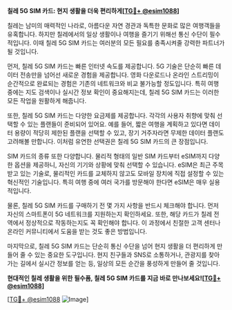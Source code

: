 **칠레 5G SIM 카드: 현지 생활을 더욱 편리하게[[TG💪+ @esim1088](https://t.me/s/esim1088)]**

칠레는 남미의 매력적인 나라로, 아름다운 자연 경관과 독특한 문화로 많은 여행객들을 유혹합니다. 하지만 칠레에서의 일상 생활이나 여행을 즐기기 위해선 통신 수단이 필수적입니다. 이때 칠레 5G SIM 카드는 여러분의 모든 필요를 충족시켜줄 강력한 파트너가 될 것입니다.

먼저, 칠레 5G SIM 카드는 빠른 인터넷 속도를 제공합니다. 5G 기술은 단순히 빠른 데이터 전송만을 넘어선 새로운 경험을 제공합니다. 영화 다운로드나 온라인 스트리밍이 순간적으로 완료되는 경험은 기존의 네트워크와 비교 불가능할 정도입니다. 특히 여행 중에는 지도 검색이나 실시간 정보 확인이 중요해지는데, 칠레 5G SIM 카드는 이러한 모든 작업을 원활하게 해줍니다.

또한, 칠레 5G SIM 카드는 다양한 요금제를 제공합니다. 각각의 사용자 취향에 맞춰 선택할 수 있는 플랜들이 준비되어 있어요. 예를 들어, 짧은 여행을 계획하고 있다면 데이터 용량이 적당히 제한된 플랜을 선택할 수 있고, 장기 거주자라면 무제한 데이터 플랜도 고려해볼 만합니다. 이처럼 유연한 선택권은 칠레 5G SIM 카드의 큰 장점입니다.

SIM 카드의 종류 또한 다양합니다. 물리적 형태의 일반 SIM 카드부터 eSIM까지 다양한 옵션을 제공하니, 자신의 기기와 상황에 맞춰 선택할 수 있습니다. eSIM은 최근 주목받고 있는 기술로, 물리적인 카드를 교체하지 않고도 모바일 장치에 직접 설정할 수 있는 혁신적인 기술입니다. 특히 여행 중에 여러 국가를 방문해야 한다면 eSIM은 매우 실용적입니다.

물론, 칠레 5G SIM 카드를 구매하기 전 몇 가지 사항을 반드시 체크해야 합니다. 먼저 자신의 스마트폰이 5G 네트워크를 지원하는지 확인하세요. 또한, 해당 카드가 칠레 전역에서 정상적으로 작동하는지도 꼭 확인해야 합니다. 이 과정에서 친절한 고객 센터나 온라인 커뮤니티에서 도움을 받는 것도 좋은 방법입니다.

마지막으로, 칠레 5G SIM 카드는 단순히 통신 수단을 넘어 현지 생활을 더 편리하게 만들어 줄 수 있는 중요한 도구입니다. 현지 친구들과 SNS로 소통하거나, 관광지를 찾아가는 길에서 실시간 정보를 얻는 등, 일상의 모든 순간을 풍성하게 만들어 줄 것입니다.

**현대적인 칠레 생활을 위한 필수품, 칠레 5G SIM 카드를 지금 바로 만나보세요![[TG💪+ @esim1088](https://t.me/s/esim1088)]**

[[TG💪+ @esim1088](https://t.me/s/esim1088) ![Image](https://i.postimg.cc/Y0z9fWf4/image.png)]